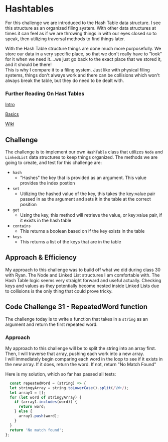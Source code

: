 # Hashtables

For this challenge we are introduced to the Hash Table data structure.  I see this structure as an organized filing system.  With other data structures at times it can feel as if we are throwing things in with our eyes closed so to speak, then utilizing traversal methods to find things later.  

With the Hash Table structure things are done much more purposefully.  We store our data in a very specific place, so that we don't really have to "look" for it when we need it....we just go back to the exact place that we stored it, and it should be there!  
This is why I compare it to a filing system.  Just like with physical filing systems, things don't always work and there can be collisions which won't always break the table, but they do need to be dealt with. 

### Further Reading On Hast Tables

[Intro](https://codefellows.github.io/common_curriculum/data_structures_and_algorithms/Code_401/class-30/resources/Hashtables.html)

[Basics](https://www.hackerearth.com/practice/data-structures/hash-tables/basics-of-hash-tables/tutorial/)

[Wiki](https://en.wikipedia.org/wiki/Hash_table)

## Challenge

The challenge is to implement our own `HashTable` class that utilizes `Node` and `LinkedList` data structures to keep things organized. 
The methods we are going to create, and test for this challenge are:

- `hash`
  - "Hashes" the key that is provided as an argument.  This value provides the index postion
- `set`
  - Utilizing the hashed value of the key, this takes the key:value pair passed in as the argument and sets it in the table at the correct position
- `get`
  - Using the key, this method will retrieve the value, or key:value pair, if it exists in the hash table
- `contains`
  - This returns a boolean based on if the key exists in the table
- `keys`
  - This returns a list of the keys that are in the table

## Approach & Efficiency

My approach to this challenge was to build off what we did during class 30 with Ryan.  The Node and Linked List structures I am comfortable with.  The Hash Table logic seems very straight forward and useful actually.  Checking keys and values as they potentially become nested inside Linked Lists due to collisions is the only thing that could prove tricky.


## Code Challenge 31 - RepeatedWord function

The challenge today is to write a function that takes in a `string` as an argument and return the first repeated word.

### Approach

My approach to this challenge will be to split the string into an array first.  
Then, I will traverse that array, pushing each work into a new array.  
I will immediately begin comparing each word in the loop to see if it exists in the new array.  If it does, return the word.  If not, return "No Match Found"

Here is my solution, which so far has passed all tests:

```JavaScript
  const repeatedWord = (string) => {
  let stringyArray = string.toLowerCase().split(/\W+/);
  let array1 = [];
  for (let word of stringyArray) {
    if (array1.includes(word)) {
      return word;
    } else {
      array1.push(word);
    }
  }
  return 'No match found';
};
```
